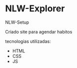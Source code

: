 # NLW-Explorer
NLW-Setup

Criado site para agendar habitos

tecnologias utilizadas:

- HTML
- CSS
- JS

